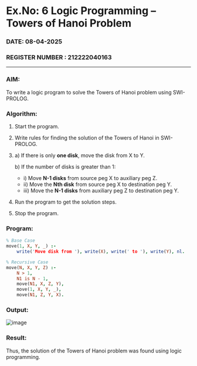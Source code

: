 # Ex.No: 6   Logic Programming – Towers of Hanoi Problem   
### DATE: 08-04-2025                                                                           
### REGISTER NUMBER : 212222040163

---

### AIM: 
To write a logic program to solve the Towers of Hanoi problem using SWI-PROLOG.

### Algorithm:
1. Start the program.  
2. Write rules for finding the solution of the Towers of Hanoi in SWI-PROLOG.  
3.  
   a) If there is only **one disk**, move the disk from X to Y.  
   
   b) If the number of disks is greater than 1:  
   - i) Move **N-1 disks** from source peg X to auxiliary peg Z.  
   - ii) Move the **Nth disk** from source peg X to destination peg Y.  
   - iii) Move the **N-1 disks** from auxiliary peg Z to destination peg Y.  
4. Run the program to get the solution steps.  
5. Stop the program.

### Program:
```prolog
% Base Case
move(1, X, Y, _) :-
    write('Move disk from '), write(X), write(' to '), write(Y), nl.

% Recursive Case
move(N, X, Y, Z) :-
    N > 1,
    N1 is N - 1,
    move(N1, X, Z, Y),
    move(1, X, Y, _),
    move(N1, Z, Y, X).
```

### Output:
![image](https://github.com/user-attachments/assets/604c89d9-9c8c-4403-9ad1-c2bd0d1bb128)


### Result:
Thus, the solution of the Towers of Hanoi problem was found using logic programming.
